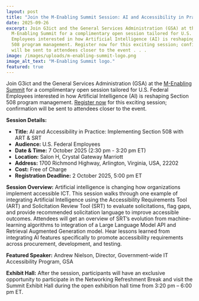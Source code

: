 ```yaml
---
layout: post
title: "Join the M-Enabling Summit Session: AI and Accessibility in Practice"
date: 2025-09-26
excerpt: Join G3ict and the General Services Administration (GSA) at the
  M-Enabling Summit for a complimentary open session tailored for U.S. Federal
  Employees interested in how Artificial Intelligence (AI) is reshaping Section
  508 program management. Register now for this exciting session; confirmation
  will be sent to attendees closer to the event . . .
image: /images/uploads/m-enabling-summit-logo.png
image_alt_text: "M-Enabling Summit logo."
featured: true
---
```

Join G3ict and the General Services Administration (GSA) at the [M-Enabling Summit](https://www.m-enabling.com/event/a75cd7b0-6c94-4ad6-9f5c-05110c32b04d/m-enabling-summit) for a complimentary open session tailored for U.S. Federal Employees interested in how Artificial Intelligence (AI) is reshaping Section 508 program management. [Register now](https://nam10.safelinks.protection.outlook.com/?url=https%3A%2F%2Fwww.surveymonkey.com%2Fr%2Fregistrationaia11y&data=05%7C02%7CO%27Keefe%40access-board.gov%7C64d07bb61e7e480c7fc608ddfac6dc01%7Cfc6093f5e55e4f93b2cf26d0822201c9%7C0%7C1%7C638942454210924668%7CUnknown%7CTWFpbGZsb3d8eyJFbXB0eU1hcGkiOnRydWUsIlYiOiIwLjAuMDAwMCIsIlAiOiJXaW4zMiIsIkFOIjoiTWFpbCIsIldUIjoyfQ%3D%3D%7C0%7C%7C%7C&sdata=s9qgOVyETwI1ygGNX04NFbFRpqakXrKuE6fCJtIT2Hg%3D&reserved=0) for this exciting session; confirmation will be sent to attendees closer to the event.

**Session Details:**
* **Title:** AI and Accessibility in Practice: Implementing Section 508 with ART & SRT
* **Audience:** U.S. Federal Employees
* **Date & Time:** 7 October 2025 (2:30 pm - 3:20 pm ET)
* **Location:** Salon H, Crystal Gateway Marriott
* **Address:** 1700 Richmond Highway, Arlington, Virginia, USA, 22202
* **Cost:** Free of Charge
* **Registration Deadline:** 2 October 2025, 5:00 pm ET

**Session Overview:** Artificial intelligence is changing how organizations implement accessible ICT. This session walks through one example of integrating Artificial Intelligence using the Accessibility Requirements Tool (ART) and Solicitation Review Tool (SRT) to evaluate solicitations, flag gaps, and provide recommended solicitation language to improve accessible outcomes. Attendees will get an overview of SRT’s evolution from machine-learning algorithms to integration of a Large Language Model API and Retrieval Augmented Generation model. Hear lessons learned from integrating AI features specifically to promote accessibility requirements across procurement, development, and testing.

**Featured Speaker:** Andrew Nielson, Director, Government-wide IT Accessibility Program, GSA

**Exhibit Hall:** After the session, participants will have an exclusive opportunity to participate in the Networking Refreshment Break and visit the Summit Exhibit Hall during the open exhibition hall time from 3:20 pm – 6:00 pm ET.
